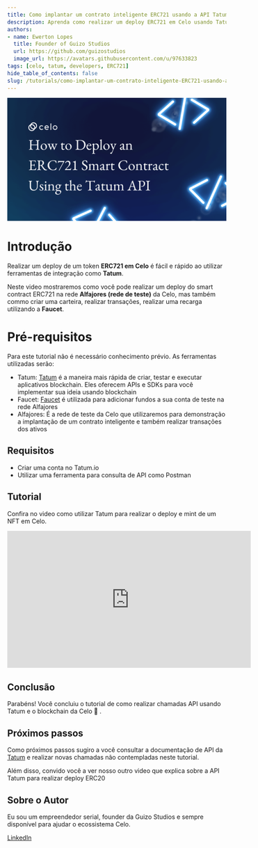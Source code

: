 ```yaml
---
title: Como implantar um contrato inteligente ERC721 usando a API Tatum
description: Aprenda como realizar um deploy ERC721 em Celo usando Tatum
authors:
- name: Ewerton Lopes
  title: Founder of Guizo Studios
  url: https://github.com/guizostudios
  image_url: https://avatars.githubusercontent.com/u/97633823
tags: [celo, tatum, developers, ERC721]
hide_table_of_contents: false
slug: /tutorials/como-implantar-um-contrato-inteligente-ERC721-usando-a-API-Tatum
---
```





![header](../../src/data-tutorials/showcase/intermediate/Como-implantar-um-contrato-inteligente-ERC721-usando-a-API-Tatum.png)

# Introdução

Realizar um deploy de um token **ERC721 em Celo** é fácil e rápido ao utilizar ferramentas de integração como **Tatum**.

Neste video mostraremos como você pode realizar um deploy do smart contract ERC721 na rede **Alfajores (rede de teste)** da Celo, mas também commo criar uma carteira, realizar transações, realizar uma recarga utilizando a **Faucet**.

# Pré-requisitos

Para este tutorial não é necessário conhecimento prévio. As ferramentas utilizadas serão:

- Tatum: [Tatum](https://tatum.io/) é a maneira mais rápida de criar, testar e executar aplicativos blockchain. Eles oferecem APIs e SDKs para você implementar sua ideia usando blockchain
- Faucet: [Faucet](https://faucet.celo.org) é utilizada para adicionar fundos a sua conta de teste na rede Alfajores
- Alfajores: É a rede de teste da Celo que utilizaremos para demonstração a implantação de um contrato inteligente e também realizar transações dos ativos

## Requisitos

- Criar uma conta no Tatum.io
- Utilizar uma ferramenta para consulta de API como Postman

## Tutorial

Confira no video como utilizar Tatum para realizar o deploy e mint de um NFT em Celo.

<iframe width="560" height="315" src="https://www.youtube.com/embed/7GKpSZL6irM" title="YouTube video player" frameborder="0" allow="accelerometer; autoplay; clipboard-write; encrypted-media; gyroscope; picture-in-picture; web-share" allowfullscreen></iframe>

## Conclusão

Parabéns! Você concluiu o tutorial de como realizar chamadas API usando Tatum e o blockchain da Celo 🎉 .

## Próximos passos

Como próximos passos sugiro a você consultar a documentação de API da [Tatum](https://apidoc.tatum.io/) e realizar novas chamadas não contempladas neste tutorial.

Além disso, convido você a ver nosso outro video que explica sobre a API Tatum para realizar deploy ERC20

## Sobre o Autor

Eu sou um empreendedor serial, founder da Guizo Studios e sempre disponível para ajudar o ecossistema Celo.

[LinkedIn](https://www.linkedin.com/in/ewertonlopes/)

